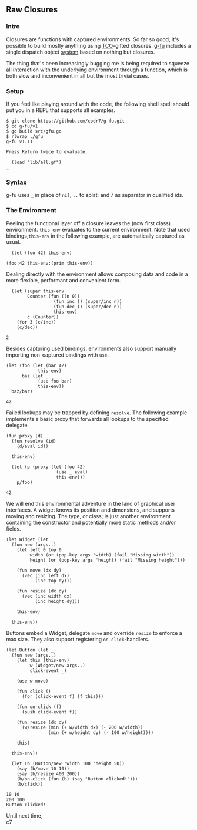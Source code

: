 ## Raw Closures

### Intro
Closures are functions with captured environments. So far so good, it's possible to build mostly anything using [TCO](http://wiki.c2.com/?TailCallOptimization)-gifted closures. [g-fu](https://github.com/codr7/g-fu/tree/master/v1) includes a single dispatch object [system](https://github.com/codr7/g-fu/blob/master/v1/doc/functional_objects.md) based on nothing but closures.

The thing that's been increasingly bugging me is being required to squeeze all interaction with the underlying environment through a function, which is both slow and inconvenient in all but the most trivial cases.

### Setup
If you feel like playing around with the code, the following shell spell should put you in a REPL that supports all examples.

```
$ git clone https://github.com/codr7/g-fu.git
$ cd g-fu/v1
$ go build src/gfu.go
$ rlwrap ./gfu
g-fu v1.11

Press Return twice to evaluate.

  (load "lib/all.gf")
_
```

### Syntax
g-fu uses `_` in place of `nil`, `..` to splat; and `/` as separator in qualified ids.

### The Environment
Peeling the functional layer off a closure leaves the (now first class) environment. `this-env` evaluates to the current environment. Note that used bindings,`this-env` in the following example, are automatically captured as usual.

```
  (let (foo 42) this-env)

(foo:42 this-env:(prim this-env))
```

Dealing directly with the environment allows composing data and code in a more flexible, performant and convenient form.

```
  (let (super this-env
        Counter (fun ((n 0))
                  (fun inc () (super/inc n))
                  (fun dec () (super/dec n))
                  this-env)
        c (Counter))
    (for 3 (c/inc))
    (c/dec))

2
```

Besides capturing used bindings, environments also support manually importing non-captured bindings with `use`.

```
(let (foo (let (bar 42)
            this-env)
      baz (let _
            (use foo bar)
            this-env))
  baz/bar)

42
```

Failed lookups may be trapped by defining `resolve`. The following example implements a basic proxy that forwards all lookups to the specified delegate.

```
(fun proxy (d)
  (fun resolve (id)
    (d/eval id))

  this-env)
```
```
  (let (p (proxy (let (foo 42)
                   (use _ eval)
                   this-env)))
    p/foo)

42
```

We will end this environmental adventure in the land of graphical user interfaces. A widget knows its position and dimensions, and supports moving and resizing. The type, or class; is just another environment containing the constructor and potentially more static methods and/or fields.

```
(let Widget (let _
  (fun new (args..)
    (let left 0 top 0
         width (or (pop-key args 'width) (fail "Missing width"))
         height (or (pop-key args 'height) (fail "Missing height")))

    (fun move (dx dy)
      (vec (inc left dx)
           (inc top dy)))

    (fun resize (dx dy)
      (vec (inc width dx)
           (inc height dy)))
  
    this-env)

  this-env))
```

Buttons embed a Widget, delegate `move` and override `resize` to enforce a max size. They also support registering `on-click`-handlers.

```
(let Button (let _
  (fun new (args..)
    (let this (this-env)
         w (Widget/new args..)
         click-event _)
         
    (use w move)

    (fun click ()
      (for (click-event f) (f this)))
      
    (fun on-click (f)
      (push click-event f))

    (fun resize (dx dy)
      (w/resize (min (+ w/width dx) (- 200 w/width))
                (min (+ w/height dy) (- 100 w/height))))
    
    this)

  this-env))
```
```
  (let (b (Button/new 'width 100 'height 50))
    (say (b/move 10 10))
    (say (b/resize 400 200))
    (b/on-click (fun (b) (say "Button clicked!")))
    (b/click))

10 10
200 100
Button clicked!
```

Until next time,<br/>
c7
